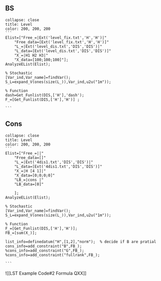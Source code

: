 ## BS
``````ad-example
collapse: close
title: Level 
color: 200, 200, 200
```
Elist=["Free_=|Ext('level_fix.txt','H','H')|"
    "Free_data=[Ext('level_fix.txt','H','H')]"
    "L_=|Ext('level_dis.txt','DIS','DIS')|"
    "L_data=[Ext('level_dis.txt','DIS','DIS')]"
    "X_=|H1 H2 H3|"
    "X_data=[100;100;100]"];
AnalyzeEList(Elist);

% Stochastic
[Var_ind,Var_name]=findVar();
S_L=expand_V(ones(size(L_)),Var_ind,u2u("1m"));  

% Function
dash=Get_Funlist(DIS,['H'],'dash');
F_=[Get_Funlist(DIS,['H'],'H')] ;
 
```
``````


## Cons
``````ad-example
collapse: close
title: Level 
color: 200, 200, 200
```
Elist=["Free_=||"
    "Free_data=[]"
    "L_=|Ext('4dis1.txt','DIS','DIS')|"
    "L_data=[Ext('4dis1.txt','DIS','DIS')]"
    "X_=|H [4 1]|"
    "X_data=[0;0;0;0]"
    "LB_=|cons |"
    "LB_data=[0]"   
    
    ];
AnalyzeEList(Elist);

% Stochastic
[Var_ind,Var_name]=findVar();
S_L=expand_V(ones(size(L_)),Var_ind,u2u("1m"));  

% Function
F_=[Get_Funlist(DIS,['H'],'H')];
FB_=[sum(X_)];

list_info=definedatum("H",[1,2],"norm");  % decide if B are pratial
cons_info=add_constraint("B",FB_);
%cons_info=add_constraint("G",FB_);
%cons_info=add_constraint("fullrank",FB_); 
 
```
``````








![[LST Example Code#2 Formula QXX]]